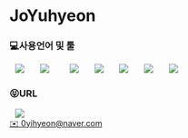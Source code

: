 <h1 aligh = "centr"> JoYuhyeon</h1>

<h3>💻사용언어 및 툴</h3>
<div>
<img src="https://img.shields.io/badge/Python-007396?style=flat-square&logo=Python&logoColor=white" style="height : auto; margin-left : 10px; margin-right : 10px;"/></a>&nbsp;
<img src="https://img.shields.io/badge/JavaScript-F7DF1E?style=flat-square&logo=JavaScript&logoColor=white" style="height : auto; margin-left : 10px; margin-right : 10px;"/></a>&nbsp;
</a>&nbsp;
<img src="https://img.shields.io/badge/TensorFlow-FF6F00?style=flat-square&logo=tensorflowt&logoColor=white" style="height : auto; margin-left : 10px; margin-right : 10px;"/></a>&nbsp;
<img src="https://img.shields.io/badge/MySQL-4479A1?style=flat-square&logo=MySQL&logoColor=white" style="height : auto; margin-left : 10px; margin-right : 10px;"/></a>&nbsp;
<img src="https://img.shields.io/badge/Figma-000000?style=flat-square&logo=Figma&logoColor=white" style="height : auto; margin-left : 10px; margin-right : 10px;"/></a>&nbsp;
<img src="https://img.shields.io/badge/AndroidStudio-A4C639?style=flat-square&logo=AndroidStudio&logoColor=white" style="height : auto; margin-left : 10px; margin-right : 10px;"/></a>&nbsp;
<img src="https://img.shields.io/badge/Spyder-000000?style=flat-square&logo=SpyderIDE&logoColor=white" style="height : auto; margin-left : 10px; margin-right : 10px;"/></a>&nbsp;
</div>


<h3>😝URL</h3>
<a href="https://blog.naver.com/0yihyeon">
    <img src="http://img.shields.io/badge/Study Blog-00D182?style=flat&logo=Emby&logoColor=white&link=https://blog.naver.com/0yihyeon"
        style="height : auto; margin-left : 10px; margin-right : 10px;"/>
<div>
✉️ 0yihyeon@naver.com
</div>


